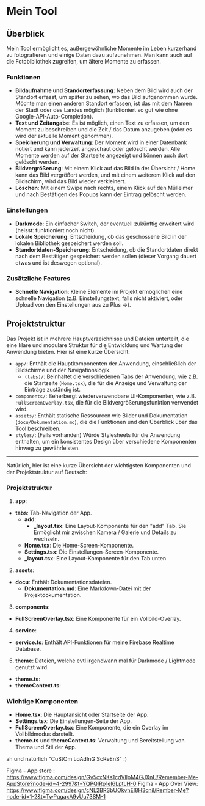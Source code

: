# Mein Tool

## Überblick

Mein Tool ermöglicht es, außergewöhnliche Momente im Leben kurzerhand zu fotografieren und einige Daten dazu
aufzunehmen. Man kann auch auf die Fotobibliothek zugreifen, um ältere Momente zu erfassen.

### Funktionen

- **Bildaufnahme und Standorterfassung**: Neben dem Bild wird auch der Standort erfasst, um später zu sehen, wo das Bild
  aufgenommen wurde. Möchte man einen anderen Standort erfassen, ist das mit dem Namen der Stadt oder des Landes
  möglich (funktioniert so gut wie ohne Google-API-Auto-Completion).
- **Text und Zeitangabe**: Es ist möglich, einen Text zu erfassen, um den Moment zu beschreiben und die Zeit / das Datum
  anzugeben (oder es wird der aktuelle Moment genommen).
- **Speicherung und Verwaltung**: Der Moment wird in einer Datenbank notiert und kann jederzeit angeschaut oder gelöscht
  werden. Alle Momente werden auf der Startseite angezeigt und können auch dort gelöscht werden.
- **Bildvergrößerung**: Mit einem Klick auf das Bild in der Übersicht / Home kann das Bild vergrößert werden, und mit
  einem
  weiterem Klick auf den Bildschirm, wird das Bild wieder verkleinert.
- **Löschen**: Mit einem Swipe nach rechts, einem Klick auf den Mülleimer und nach Bestätigen des Popups kann der
  Eintrag gelöscht werden.

### Einstellungen

- **Darkmode**: Ein einfacher Switch, der eventuell zukünftig erweitert wird (heisst: funktioniert noch nicht).
- **Lokale Speicherung**: Entscheidung, ob das geschossene Bild in der lokalen Bibliothek gespeichert werden soll.
- **Standortdaten-Speicherung**: Entscheidung, ob die Standortdaten direkt nach dem Bestätigen gespeichert werden
  sollen (dieser Vorgang dauert etwas und ist deswegen optional).

### Zusätzliche Features

- **Schnelle Navigation**: Kleine Elemente im Projekt ermöglichen eine schnelle Navigation (z.B. Einstellungstext, falls
  nicht aktiviert, oder Upload von den Einstellungen aus zu Plus ->).

## Projektstruktur

Das Projekt ist in mehrere Hauptverzeichnisse und Dateien unterteilt, die eine klare und modulare Struktur für die
Entwicklung und Wartung der Anwendung bieten. Hier ist eine kurze Übersicht:

- `app/`: Enthält die Hauptkomponenten der Anwendung, einschließlich der Bildschirme und der Navigationslogik.
    - `(tabs)/`: Beinhaltet die verschiedenen Tabs der Anwendung, wie z.B. die Startseite (`Home.tsx`), die für die
      Anzeige und Verwaltung der Einträge zuständig ist.
- `components/`: Beherbergt wiederverwendbare UI-Komponenten, wie z.B. `FullScreenOverlay.tsx`, die für die
  Bildvergrößerungsfunktion verwendet wird.
- `assets/`: Enthält statische Ressourcen wie Bilder und Dokumentation (`docu/Dokumentation.md`), die die Funktionen und
  den Überblick über das Tool beschreiben.
- `styles/`: (Falls vorhanden) Würde Stylesheets für die Anwendung enthalten, um ein konsistentes Design über
  verschiedene Komponenten hinweg zu gewährleisten.

---

Natürlich, hier ist eine kurze Übersicht der wichtigsten Komponenten und der Projektstruktur auf Deutsch:

### Projektstruktur
1. **app**:
  - **tabs**:  Tab-Navigation der App.
    - **add**:
      - **_layout.tsx**: Eine Layout-Komponente für den "add" Tab. Sie Ermöglicht mir zwischen Kamera / Galerie und Details zu wechseln.
    - **Home.tsx**: Die Home-Screen-Komponente.
    - **Settings.tsx**: Die Einstellungen-Screen-Komponente.
    - **_layout.tsx**: Eine Layout-Komponente für den Tab unten

2. **assets**:
  - **docu**: Enthält Dokumentationsdateien.
    - **Dokumentation.md**: Eine Markdown-Datei mit der Projektdokumentation.

3. **components**:
  - **FullScreenOverlay.tsx**: Eine Komponente für ein Vollbild-Overlay.

4. **service**:
  - **service.ts**: Enthält API-Funktionen für meine Firebase Realtime Database.

5. **theme**:  Dateien, welche evtl irgendwann mal für Darkmode / Lightmode genutzt wird.
  - **theme.ts**:
  - **themeContext.ts**: 

### Wichtige Komponenten

- **Home.tsx**: Die Hauptansicht oder Startseite der App.
- **Settings.tsx**: Die Einstellungen-Seite der App.
- **FullScreenOverlay.tsx**: Eine Komponente, die ein Overlay im Vollbildmodus darstellt.
- **theme.ts** und **themeContext.ts**: Verwaltung und Bereitstellung von Thema und Stil der App.

ah und natürlich "CuStOm LoAdInG ScReEnS" :)


Figma  - App store : https://www.figma.com/design/Gv5cxNKs1cdVllpM4GJXnU/Remember-Me-AppStore?node-id=4-2997&t=YQPQIRp1eI6LptLH-0
Figma - App Over View: https://www.figma.com/design/cNL2BRSbUOkvhEl8H3cnil/Rember-Me?node-id=1-2&t=TwPqgaxA9yUu73SM-1

